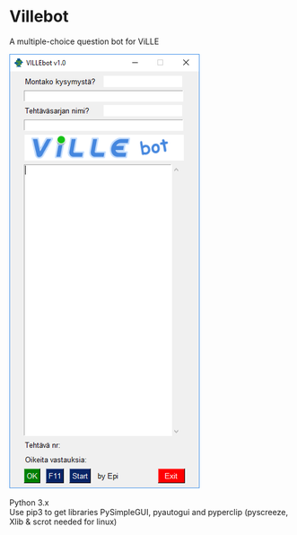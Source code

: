 # Villebot
A multiple-choice question bot for ViLLE

![alt text](https://raw.githubusercontent.com/wkpelt/Villebot/master/villebotgui.png)

Python 3.x <br/>
Use pip3 to get libraries PySimpleGUI, pyautogui and pyperclip (pyscreeze, Xlib & scrot needed for linux)
